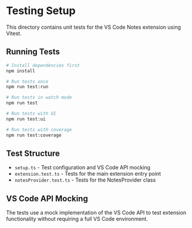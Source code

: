# Testing Setup

This directory contains unit tests for the VS Code Notes extension using Vitest.

## Running Tests

```bash
# Install dependencies first
npm install

# Run tests once
npm run test:run

# Run tests in watch mode
npm run test

# Run tests with UI
npm run test:ui

# Run tests with coverage
npm run test:coverage
```

## Test Structure

- `setup.ts` - Test configuration and VS Code API mocking
- `extension.test.ts` - Tests for the main extension entry point
- `notesProvider.test.ts` - Tests for the NotesProvider class

## VS Code API Mocking

The tests use a mock implementation of the VS Code API to test extension functionality without requiring a full VS Code environment.
